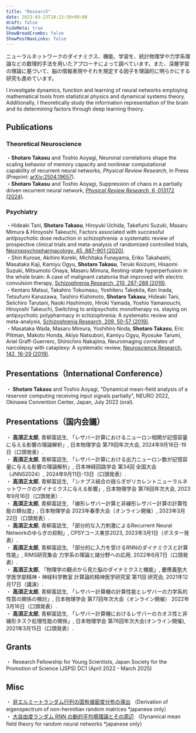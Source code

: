 ```yaml
---
title: "Research"
date: 2023-03-23T20:23:50+09:00
draft: false
hideMeta: true
ShowBreadCrumbs: false
ShowPostNavLinks: false
---
```


ニューラルネットワークのダイナミクス、機能、学習を、統計物理学や力学系理論などの数理的手法を用いたアプローチによって調べています。また、深層学習の理論に基づいて、脳の情報表現やそれを規定する因子を理論的に明らかにする研究も進めています。

I investigate dynamics, function and learning of neural networks employing mathematical tools from statistical physics and dynamical systems theory. Additionally, I theoretically study the information representation of the brain and its determining factors through deep learning theory. 

## Publications
### Theoretical Neuroscience
・**Shotaro Takasu** and Toshio Aoyagi, Neuronal correlations shape the scaling behavior of memory capacity and nonlinear computational capability of recurrent neural networks, *Physical Review Research*, In Press (Preprint: [arXiv:2504.19657](https://arxiv.org/abs/2504.19657)).  
・**Shotaro Takasu** and Toshio Aoyagi, Suppression of chaos in a partially driven recurrent neural network, [*Physical Review Research*, 6, 013172 (2024)](https://journals.aps.org/prresearch/abstract/10.1103/PhysRevResearch.6.013172).  

### Psychiatry
・Hideaki Tani, **Shotaro Takasu**, Hiroyuki Uchida, Takefumi Suzuki, Masaru Mimura & Hiroyoshi Takeuchi, Factors associated with successful antipsychotic dose reduction in schizophrenia: a systematic review of prospective clinical trials and meta-analysis of randomized controlled trials, [Neuropsychopharmacology, 45, 887–901 (2020)](https://www.nature.com/articles/s41386-019-0573-7).  
・Shin Kurose, Akihiro Koreki, Michitaka Funayama, Eriko Takahashi, Masataka Kaji, Kamiyu Ogyu, **Shotaro Takasu**, Teruki Koizumi, Hisaomi Suzuki, Mitsumoto Onaya, Masaru Mimura, Resting-state hyperperfusion in the whole brain: A case of malignant catatonia that improved with electric convulsion therapy, [Schizophrenia Research, 210, 287-288 (2019)](https://www.sciencedirect.com/science/article/abs/pii/S0920996419302191).  
・Kentaro Matsui, Takahiro Tokumasu, Yoshiteru Takekita, Ken Inada, Tetsufumi Kanazawa, Taishiro Kishimoto, **Shotaro Takasu**, Hideaki Tani, Seiichiro Tarutani, Naoki Hashimoto, Hiroki Yamada, Yoshio Yamanouchi, Hiroyoshi Takeuchi, Switching to antipsychotic monotherapy vs. staying on antipsychotic polypharmacy in schizophrenia: A systematic review and meta-analysis, [Schizophrenia Research, 209, 50-57 (2019)](https://www.sciencedirect.com/science/article/abs/pii/S0920996419302063).  
・Masataka Wada, Masaru Mimura, Yoshihiro Noda, **Shotaro Takasu**, Eric Plitman, Makoto Honda, Akiyo Natsubori, Kamiyu Ogyu, Ryosuke Tarumi, Ariel Graff-Guerrero, Shinichiro Nakajima, Neuroimaging correlates of narcolepsy with cataplexy: A systematic review, [Neuroscience Research, 142, 16-29 (2019)](https://www.sciencedirect.com/science/article/abs/pii/S0168010218300269).  

## Presentations（International Conference）
・ **Shotaro Takasu** and Toshio Aoyagi, "Dynamical mean-field analysis of a reservoir computing receiving input signals partially", NEURO 2022, Okinawa Convention Center, Japan, July 2022 (oral).

## Presentations（国内会議）
・ **高須正太郎**, 青柳富誌生, 「レザバー計算におけるニューロン相関が記憶容量に与える影響の理論解析」, 日本物理学会 第79回年次大会, 2024年9月16日-19日（口頭発表）.  
・ **高須正太郎**, 青柳富誌生, 「レザバー計算における出力ニューロン数が記憶容量に与える影響の理論解析」, 日本神経回路学会 第34回 全国大会（JNNS2024）, 2024年9月11日-13日（口頭発表）.  
・ **高須正太郎**, 青柳富誌生, 「シナプス結合の揺らぎがリカレントニューラルネットワークのダイナミクスに与える影響」, 日本物理学会 第78回年次大会, 2023年9月16日（口頭発表）.  
・ **高須正太郎**, 青柳富誌生, 「線形レザバー計算と非線形レザバー計算の計算性能の類似度」, 日本物理学会 2023年春季大会（オンライン開催）, 2023年3月22日（口頭発表）.  
・ **高須正太郎**, 青柳富誌生, 「部分的な入力刺激によるRecurrent Neural Networkのゆらぎの抑制」, CPSYコース東京2023, 2023年3月1日（ポスター発表）.  
・ **高須正太郎**, 青柳富誌生, 「部分的に入力を受けるRNNのダイナミクスと計算性能」, RIMS研究集会 力学系の理論と諸分野への応用, 2022年6月7日（口頭発表）.  
・ **高須正太郎**, 「物理学の観点から見た脳のダイナミクスと機能」, 慶應義塾大学医学部精神・神経科学教室 計算論的精神医学研究室 第11回 研究会, 2021年12月17日（講演）.  
・ **高須正太郎**, 青柳富誌生, 「レザバー計算機の計算性能とレザバーの力学系的性質の関係の検討」, 日本物理学会 第77回年次大会（オンライン開催） 2022年3月16日（口頭発表）.  
・ **高須正太郎**, 青柳富誌生, 「レザバー計算機におけるレザバーのカオス性と非線形タスク処理性能の関係」,  日本物理学会 第76回年次大会(オンライン開催), 2021年3月15日（口頭発表）.

## Grants
・ Research Fellowship for Young Scientists, Japan Society for the Promotion of Science (JSPS) DC1 (April 2022 - March 2025)

## Misc
・ [非エルミートランダム行列の固有値密度分布の導出](lecture_note_of_sommers1988.pdf) （Derivation of eigenspectrum of non-hermitian random matrices *japanese only）  
・ [大自由度ランダム RNN の動的平均場理論とその周辺](dynamical_mean_field_theory.pdf) （Dynamical mean field theory for random neural networks *japanese only）
